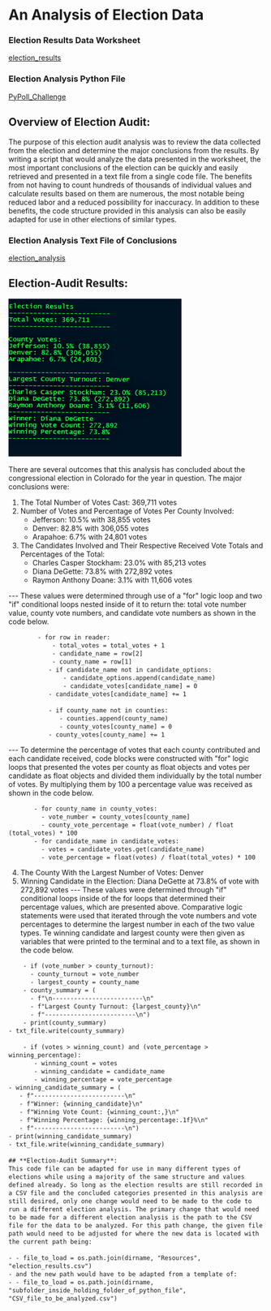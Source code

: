 # An Analysis of Election Data
### Election Results Data Worksheet
[election_results](Resources/election_results.csv)
### Election Analysis Python File
[PyPoll_Challenge](PyPoll_Challenge.py)


## **Overview of Election Audit**:
The purpose of this election audit analysis was to review the data collected from the election and determine the major conclusions from the results. By writing a script that would analyze the data presented in the worksheet, the most important conclusions of the election can be quickly and easily retrieved and presented in a text file from a single code file. The benefits from not having to count hundreds of thousands of individual values and calculate results based on them are numerous, the most notable being reduced labor and a reduced possibility for inaccuracy. In addition to these benefits, the code structure provided in this analysis can also be easily adapted for use in other elections of similar types.


### Election Analysis Text File of Conclusions
[election_analysis](analysis/election_analysis.txt)

## **Election-Audit Results**:
![Election_Analysis_Text_File](https://github.com/HelyxM/Election_Analysis/blob/7156fbd9997afcc3c4151b7a119c1d13f52eec5d/analysis/Election%20Analysis%20Text%20File.png)

There are several outcomes that this analysis has concluded about the congressional election in Colorado for the year in question. The major conclusions were:
1. The Total Number of Votes Cast: 369,711 votes
2. Number of Votes and Percentage of Votes Per County Involved: 
    - Jefferson: 10.5% with 38,855 votes
    - Denver: 82.8% with 306,055 votes
    - Arapahoe: 6.7% with 24,801 votes
3. The Candidates Involved and Their Respective Received Vote Totals and Percentages of the Total:
    - Charles Casper Stockham: 23.0% with 85,213 votes
    - Diana DeGette: 73.8% with 272,892 votes
    - Raymon Anthony Doane: 3.1% with 11,606 votes

--- These values were determined through use of a "for" logic loop and two "if" conditional loops nested inside of it to return the: total vote number value, county vote numbers, and candidate vote numbers as shown in the code below.

``` 
        - for row in reader:
            - total_votes = total_votes + 1
            - candidate_name = row[2]        
            - county_name = row[1]
           - if candidate_name not in candidate_options:
               - candidate_options.append(candidate_name)
               - candidate_votes[candidate_name] = 0
           - candidate_votes[candidate_name] += 1

           - if county_name not in counties:            
              - counties.append(county_name)
              - county_votes[county_name] = 0
           - county_votes[county_name] += 1
``` 

--- To determine the percentage of votes that each county contributed and each candidate received, code blocks were constructed with "for" logic loops that presented the votes per county as float objects and votes per candidate as float objects and divided them individually by the total number of votes. By multiplying them by 100 a percentage value was received as shown in the code below.

``` 
       - for county_name in county_votes:
         - vote_number = county_votes[county_name]
         - county_vote_percentage = float(vote_number) / float (total_votes) * 100
       - for candidate_name in candidate_votes:
         - votes = candidate_votes.get(candidate_name)
         - vote_percentage = float(votes) / float(total_votes) * 100
```

4. The County With the Largest Number of Votes: Denver
5. Winning Candidate in the Election: Diana DeGette at 73.8% of vote with 272,892 votes
--- These values were determined through "if" conditional loops inside of the for loops that determined their percentage values, which are presented above. Comparative logic statements were used that iterated through the vote numbers and vote percentages to determine the largest number in each of the two value types. Te winning candidate and largest county were then given as variables that were printed to the terminal and to a text file, as shown in the code below.

```
    - if (vote_number > county_turnout):
      - county_turnout = vote_number
      - largest_county = county_name
    - county_summary = (
      - f"\n-------------------------\n"
      - f"Largest County Turnout: {largest_county}\n"
      - f"-------------------------\n")
    - print(county_summary)
- txt_file.write(county_summary)

    - if (votes > winning_count) and (vote_percentage > winning_percentage):
       - winning_count = votes
       - winning_candidate = candidate_name
       - winning_percentage = vote_percentage
- winning_candidate_summary = (
   - f"-------------------------\n"
   - f"Winner: {winning_candidate}\n"
   - f"Winning Vote Count: {winning_count:,}\n"
   - f"Winning Percentage: {winning_percentage:.1f}%\n"
   - f"-------------------------\n")
- print(winning_candidate_summary)
- txt_file.write(winning_candidate_summary)
    
## **Election-Audit Summary**:
This code file can be adapted for use in many different types of elections while using a majority of the same structure and values defined already. So long as the election results are still recorded in a CSV file and the concluded categories presented in this analysis are still desired, only one change would need to be made to the code to run a different election analysis. The primary change that would need to be made for a different election analysis is the path to the CSV file for the data to be analyzed. For this path change, the given file path would need to be adjusted for where the new data is located with the current path being:

- - file_to_load = os.path.join(dirname, "Resources", "election_results.csv")
- and the new path would have to be adapted from a template of:
- - file_to_load = os.path.join(dirname, "subfolder_inside_holding_folder_of_python_file", "CSV_file_to_be_analyzed.csv")

